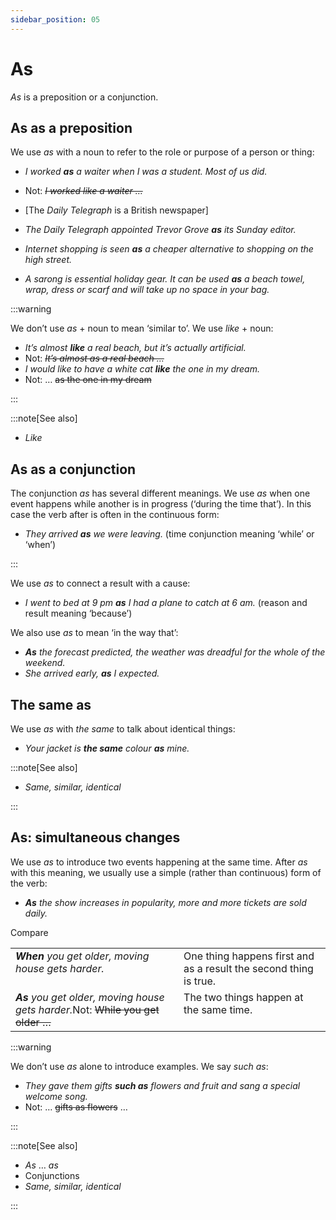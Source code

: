 ```yaml
---
sidebar_position: 05
---
```


# As

*As* is a preposition or a conjunction.

## As as a preposition

We use *as* with a noun to refer to the role or purpose of a person or thing:

- *I worked **as** a waiter when I was a student. Most of us did.*
- Not: *~~I worked like a waiter …~~*

- \[The *Daily Telegraph* is a British newspaper\]
- *The Daily Telegraph appointed Trevor Grove **as** its Sunday editor.*

- *Internet shopping is seen **as** a cheaper alternative to shopping on the high street.*
- *A sarong is essential holiday gear. It can be used **as** a beach towel, wrap, dress or scarf and will take up no space in your bag.*

:::warning

We don’t use *as* + noun to mean ‘similar to’. We use *like* + noun:

- *It’s almost **like** a real beach, but it’s actually artificial.*
- Not: *~~It’s almost as a real beach …~~*
- *I would like to have a white cat **like** the one in my dream.*
- Not: … ~~as the one in my dream~~

:::

:::note[See also]

- *Like*

## As as a conjunction

The conjunction *as* has several different meanings. We use *as* when one event happens while another is in progress (‘during the time that’). In this case the verb after is often in the continuous form:

- *They arrived **as** we were leaving.* (time conjunction meaning ‘while’ or ‘when’)

:::

We use *as* to connect a result with a cause:

- *I went to bed at 9 pm **as** I had a plane to catch at 6 am.* (reason and result meaning ‘because’)

We also use *as* to mean ‘in the way that’:

- ***As*** *the forecast predicted, the weather was dreadful for the whole of the weekend.*
- *She arrived early, **as** I expected.*

## The same as

We use *as* with *the same* to talk about identical things:

- *Your jacket is **the same** colour **as** mine.*

:::note[See also]

- *Same, similar, identical*

:::

## As: simultaneous changes

We use *as* to introduce two events happening at the same time. After *as* with this meaning, we usually use a simple (rather than continuous) form of the verb:

- ***As*** *the show increases in popularity, more and more tickets are sold daily.*

Compare

<table><tbody><tr valign="top"><td><b><i>When</i></b><i> you get older, moving house gets harder.</i></td><td>One thing happens first and as a result the second thing is true.</td></tr><tr valign="top"><td><b><i>As</i></b><i> you get older, moving house gets harder.</i>Not: <s>While you get older …</s></td><td>The two things happen at the same time.</td></tr></tbody></table>

:::warning

We don’t use *as* alone to introduce examples. We say *such as*:

- *They gave them gifts **such as** flowers and fruit and sang a special welcome song.*
- Not: … ~~gifts as flowers~~ …

:::

:::note[See also]

- *As* … *as*
- Conjunctions
- *Same, similar, identical*

:::
